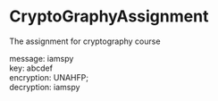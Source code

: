 # CryptoGraphyAssignment
The assignment for cryptography course

message: iamspy <br>
key: abcdef <br>
encryption: UNAHFP; <br>
decryption: iamspy <br>
